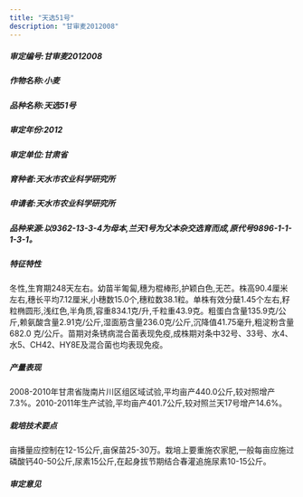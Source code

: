 ```yaml
---
title: "天选51号"
description: "甘审麦2012008"
---
```

##### 审定编号:甘审麦2012008

##### 作物名称:小麦

##### 品种名称:天选51号

##### 审定年份:2012

##### 审定单位:甘肃省

##### 育种者:天水市农业科学研究所

##### 申请者:天水市农业科学研究所

##### 品种来源:以9362-13-3-4为母本,兰天1号为父本杂交选育而成,原代号9896-1-1-1-3-1。

##### 特征特性
冬性,生育期248天左右。幼苗半匍匐,穗为棍棒形,护颖白色,无芒。株高90.4厘米左右,穗长平均7.12厘米,小穗数15.0个,穗粒数38.1粒。单株有效分蘖1.45个左右,籽粒椭圆形,浅红色,半角质,容重834.1克/升,千粒重43.9克。粗蛋白含量135.9克/公斤,赖氨酸含量2.91克/公斤,湿面筋含量236.0克/公斤,沉降值41.75毫升,粗淀粉含量682.0 克/公斤。苗期对条锈病混合菌表现免疫,成株期对条中32号、33号、水4、水5、CH42、HY8E及混合菌也均表现免疫。 

##### 产量表现
2008-2010年甘肃省陇南片川区组区域试验,平均亩产440.0公斤,较对照增产7.3%。2010-2011年生产试验,平均亩产401.7公斤,较对照兰天17号增产14.6%。

##### 栽培技术要点
亩播量应控制在12-15公斤,亩保苗25-30万。栽培上要重施农家肥,一般每亩应施过磷酸钙40-50公斤,尿素15公斤,在起身拔节期结合春灌追施尿素10-15公斤。

##### 审定意见

